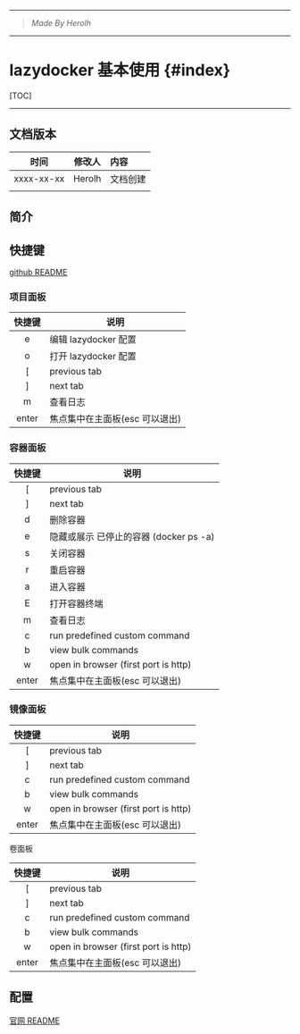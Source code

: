 ----------------------------------------------
> *Made By Herolh*
----------------------------------------------

# lazydocker 基本使用 {#index}

[TOC]



 







--------------------------------------------

## 文档版本

|    时间    | 修改人 | 内容     |
| :--------: | :----: | :------- |
| xxxx-xx-xx | Herolh | 文档创建 |
|            |        |          |



## 简介





## 快捷键

[github README](https://github.com/jesseduffield/lazydocker/blob/master/docs/keybindings/Keybindings_en.md)



### 项目面板

| 快捷键 | 说明                           |
| :----: | ------------------------------ |
|   e    | 编辑 lazydocker 配置           |
|   o    | 打开 lazydocker 配置           |
|   [    | previous tab                   |
|   ]    | next tab                       |
|   m    | 查看日志                       |
| enter  | 焦点集中在主面板(esc 可以退出) |



### 容器面板

| 快捷键 | 说明                                   |
| :----: | -------------------------------------- |
|   [    | previous tab                           |
|   ]    | next tab                               |
|   d    | 删除容器                               |
|   e    | 隐藏或展示 已停止的容器 (docker ps -a) |
|   s    | 关闭容器                               |
|   r    | 重启容器                               |
|   a    | 进入容器                               |
|   E    | 打开容器终端                           |
|   m    | 查看日志                               |
|   c    | run predefined custom command          |
|   b    | view bulk commands                     |
|   w    | open in browser (first port is http)   |
| enter  | 焦点集中在主面板(esc 可以退出)         |



### 镜像面板

| 快捷键 | 说明                                 |
| :----: | ------------------------------------ |
|   [    | previous tab                         |
|   ]    | next tab                             |
|   c    | run predefined custom command        |
|   b    | view bulk commands                   |
|   w    | open in browser (first port is http) |
| enter  | 焦点集中在主面板(esc 可以退出)       |



卷面板

| 快捷键 | 说明                                 |
| :----: | ------------------------------------ |
|   [    | previous tab                         |
|   ]    | next tab                             |
|   c    | run predefined custom command        |
|   b    | view bulk commands                   |
|   w    | open in browser (first port is http) |
| enter  | 焦点集中在主面板(esc 可以退出)       |





## 配置

[官网 README](https://github.com/jesseduffield/lazydocker/blob/master/docs/Config.md)